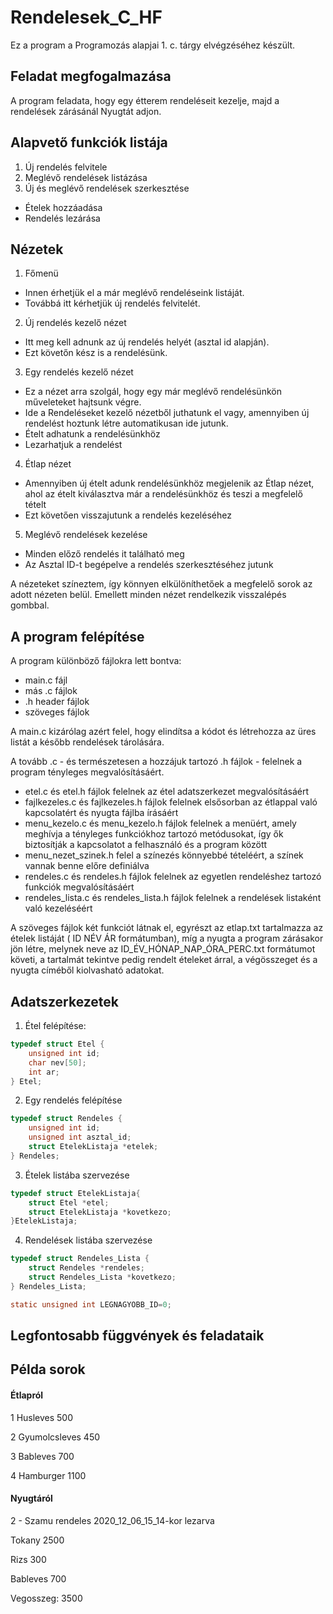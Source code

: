 # Rendelesek_C_HF
Ez a program a Programozás alapjai 1. c. tárgy elvégzéséhez készült.

## Feladat megfogalmazása
A program feladata, hogy egy étterem rendeléseit kezelje, majd a rendelések zárásánál Nyugtát adjon.

## Alapvető funkciók listája
1. Új rendelés felvitele
2. Meglévő rendelések listázása
3. Új és meglévő rendelések szerkesztése
  * Ételek hozzáadása
  * Rendelés lezárása

## Nézetek
1. Főmenü
  * Innen érhetjük el a már meglévő rendeléseink listáját.
  * Továbbá itt kérhetjük új rendelés felvitelét.
2. Új rendelés kezelő nézet
  * Itt meg kell adnunk az új rendelés helyét (asztal id alapján).
  * Ezt követőn kész is a rendelésünk.
3. Egy rendelés kezelő nézet
  * Ez a nézet arra szolgál, hogy egy már meglévő rendelésünkön műveleteket hajtsunk végre.
  * Ide a Rendeléseket kezelő nézetből juthatunk el vagy, amennyiben új rendelést hoztunk létre automatikusan ide jutunk.
  * Ételt adhatunk a rendelésünkhöz
  * Lezarhatjuk a rendelést
4. Étlap nézet
  * Amennyiben új ételt adunk rendelésünkhöz megjelenik az Étlap nézet, ahol az ételt kiválasztva már a rendelésünkhöz és teszi a megfelelő tételt
  * Ezt követően visszajutunk a rendelés kezeléséhez
5. Meglévő rendelések kezelése
  * Minden előző rendelés it található meg
  * Az Asztal ID-t begépelve a rendelés szerkesztéséhez jutunk
  
A nézeteket színeztem, így könnyen elkülöníthetőek a megfelelő sorok az adott nézeten belül.
Emellett minden nézet rendelkezik visszalépés gombbal.

## A program felépítése
A program különböző fájlokra lett bontva:
* main.c fájl
* más .c fájlok
* .h header fájlok
* szöveges fájlok

A main.c kizárólag azért felel, hogy elindítsa a kódot és létrehozza az üres listát a később rendelések tárolására.

A tovább .c - és természetesen a hozzájuk tartozó .h fájlok - felelnek a program tényleges megvalósításáért.
* etel.c és etel.h fájlok felelnek az étel adatszerkezet megvalósításáért
* fajlkezeles.c és fajlkezeles.h fájlok felelnek elsősorban az étlappal való kapcsolatért és nyugta fájlba írásáért
* menu_kezelo.c és menu_kezelo.h fájlok felelnek a menüért, amely meghívja a tényleges funkciókhoz tartozó metódusokat, így ők biztosítják a kapcsolatot a felhasználó és a program között
* menu_nezet_szinek.h felel a színezés könnyebbé tételéért, a színek vannak benne előre definiálva
* rendeles.c és rendeles.h fájlok felelnek az egyetlen rendeléshez tartozó funkciók megvalósításáért
* rendeles_lista.c és rendeles_lista.h fájlok felelnek a rendelések listaként való kezeléséért

A szöveges fájlok két funkciót látnak el, egyrészt az etlap.txt tartalmazza az ételek listáját ( ID NÉV ÁR formátumban), míg a nyugta a program zárásakor jön létre, melynek neve az ID_ÉV_HÓNAP_NAP_ÓRA_PERC.txt formátumot követi, a tartalmát tekintve pedig rendelt ételeket árral, a végösszeget és a nyugta címéből kiolvasható adatokat.

## Adatszerkezetek
1. Étel felépítése:
```c
typedef struct Etel {
    unsigned int id;
    char nev[50];
    int ar;
} Etel;
```
2. Egy rendelés felépítése
```c
typedef struct Rendeles {
    unsigned int id;
    unsigned int asztal_id;
    struct EtelekListaja *etelek;
} Rendeles;
```

3. Ételek listába szervezése
```c
typedef struct EtelekListaja{
    struct Etel *etel;
    struct EtelekListaja *kovetkezo;
}EtelekListaja;
```

4. Rendelések listába szervezése
```c
typedef struct Rendeles_Lista {
    struct Rendeles *rendeles;
    struct Rendeles_Lista *kovetkezo;
} Rendeles_Lista;

static unsigned int LEGNAGYOBB_ID=0;
```


## Legfontosabb függvények és feladataik

## Példa sorok
#### Étlapról

1 Husleves 500

2 Gyumolcsleves 450

3 Bableves 700

4 Hamburger 1100

#### Nyugtáról

2 - Szamu rendeles		 2020_12_06_15_14-kor lezarva

Tokany 	 2500

Rizs 	 300

Bableves 	 700

Vegosszeg: 	 3500

